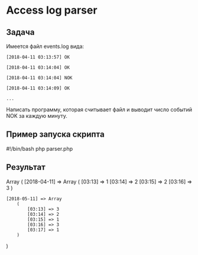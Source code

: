 # Access log parser #

## **Задача**
Имеется файл events.log вида:

    [2018-04-11 03:13:57] ОК

    [2018-04-11 03:14:04] OK

    [2018-04-11 03:14:04] NOK

    [2018-04-11 03:14:09] OK

    ...

Написать программу, которая считывает файл и выводит число событий NOK за каждую минуту.

## **Пример запуска скрипта**
#!/bin/bash
php parser.php

## **Результат**

Array
(
    [2018-04-11] => Array
        (
            [03:13] => 1
            [03:14] => 2
            [03:15] => 2
            [03:16] => 3
        )

    [2018-05-11] => Array
        (
            [03:13] => 3
            [03:14] => 2
            [03:15] => 1
            [03:16] => 3
            [03:17] => 1
        )
)